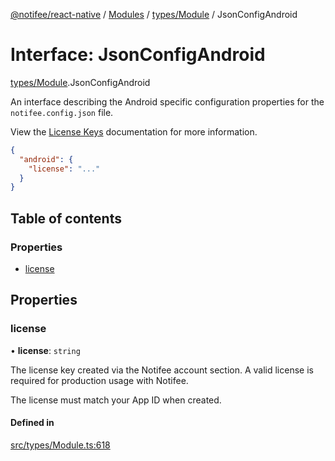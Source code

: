 [@notifee/react-native](../README.md) / [Modules](../modules.md) / [types/Module](../modules/types_Module.md) / JsonConfigAndroid

# Interface: JsonConfigAndroid

[types/Module](../modules/types_Module.md).JsonConfigAndroid

An interface describing the Android specific configuration properties for the `notifee.config.json` file.

View the [License Keys](/react-native/docs/license-keys) documentation for more information.

```json
{
  "android": {
    "license": "..."
  }
}
```

## Table of contents

### Properties

- [license](types_Module.JsonConfigAndroid.md#license)

## Properties

### license

• **license**: `string`

The license key created via the Notifee account section. A valid license is required
for production usage with Notifee.

The license must match your App ID when created.

#### Defined in

[src/types/Module.ts:618](https://github.com/notifee/react-native-notifee/blob/ee86b51/src/types/Module.ts#L618)
